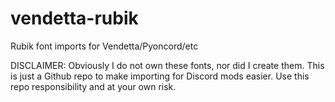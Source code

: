 # vendetta-rubik
Rubik font imports for Vendetta/Pyoncord/etc

DISCLAIMER: Obviously I do not own these fonts, nor did I create them. This is just a Github repo to make importing for Discord mods easier. Use this repo responsibility and at your own risk.

